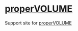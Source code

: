 [properVOLUME](http://propervolume.cyberplexus.com)
============

Support site for [properVOLUME](http://bit.ly/JvqZbs)
